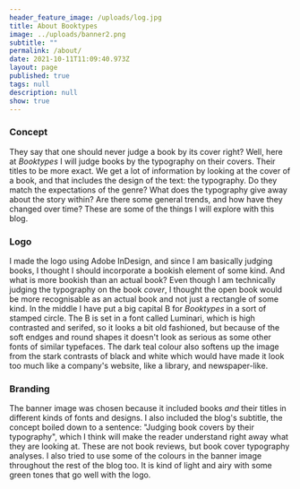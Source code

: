 ```yaml
---
header_feature_image: /uploads/log.jpg
title: About Booktypes
image: ../uploads/banner2.png
subtitle: ""
permalink: /about/
date: 2021-10-11T11:09:40.973Z
layout: page
published: true
tags: null
description: null
show: true
---
```

### Concept

They say that one should never judge a book by its cover right? Well, here at *Booktypes* I will judge books by the typography on their covers. Their titles to be more exact. We get a lot of information by looking at the cover of a book, and that includes the design of the text: the typography. Do they match the expectations of the genre? What does the typography give away about the story within? Are there some general trends, and how have they changed over time? These are some of the things I will explore with this blog. 

### Logo

I made the logo using Adobe InDesign, and since I am basically judging books, I thought I should incorporate a bookish element of some kind. And what is more bookish than an actual book? Even though I am technically judging the typography on the book *cover*, I thought the open book would be more recognisable as an actual book and not just a rectangle of some kind. In the middle I have put a big capital B for *Booktypes* in a sort of stamped circle. The B is set in a font called Luminari, which is high contrasted and serifed, so it looks a bit old fashioned, but because of the soft endges and round shapes it doesn't look as serious as some other fonts of similar typefaces. The dark teal colour also softens up the image from the stark contrasts of black and white which would have made it look too much like a company's website, like a library, and newspaper-like. 

### Branding

The banner image was chosen because it included books *and* their titles in different kinds of fonts and designs. I also included the blog's subtitle, the concept boiled down to a sentence: "Judging book covers by their typography", which I think will make the reader understand right away what they are looking at. These are not book reviews, but book cover typography analyses. I also tried to use some of the colours in the banner image throughout the rest of the blog too. It is kind of light and airy with some green tones that go well with the logo.